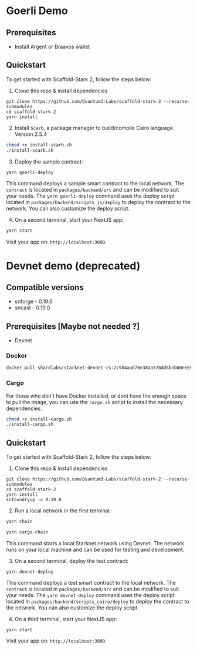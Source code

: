 # Goerli Demo

## Prerequisites

- Install Argent or Braavos wallet

## Quickstart

To get started with Scaffold-Stark 2, follow the steps below:

1. Clone this repo & install dependencies

```
git clone https://github.com/Quantum3-Labs/scaffold-stark-2 --recurse-submodules
cd scaffold-stark-2
yarn install
```

2. Install `Scarb`, a package manager to build/compile Cairo language. Version 2.5.4

```bash
chmod +x install-scarb.sh
./install-scarb.sh
```

3. Deploy the sample contract:

```bash
yarn goerli-deploy
```

This command deploys a sample smart contract to the local network. The `contract` is located in `packages/backend/src` and can be modified to suit your needs. The `yarn goerli-deploy` command uses the deploy script located in `packages/backend/scripts_js/deploy` to deploy the contract to the network. You can also customize the deploy script.

4. On a second terminal, start your NextJS app:

```bash
yarn start
```

Visit your app on: `http://localhost:3000`.

# Devnet demo (deprecated)

## Compatible versions

- snforge - 0.19.0
- sncast - 0.19.0

## Prerequisites [Maybe not needed ?]

- Devnet

### Docker

```bash
docker pull shardlabs/starknet-devnet-rs:2c984aad70e38aa578dd5beb00ee6908ad3952b0-seed0
```

### Cargo

For those who don't have Docker installed, or dont have the enough space to pull the image, you can use the `cargo.sh` script to install the necessary dependencies.

```bash
chmod +x install-cargo.sh
./install-cargo.sh
```

## Quickstart

To get started with Scaffold-Stark 2, follow the steps below:

1. Clone this repo & install dependencies

```
git clone https://github.com/Quantum3-Labs/scaffold-stark-2 --recurse-submodules
cd scaffold-stark-2
yarn install
snfoundryup -v 0.19.0
```

2. Run a local network in the first terminal:

```bash
yarn chain
```

```bash
yarn cargo-chain
```

This command starts a local Starknet network using Devnet. The network runs on your local machine and can be used for testing and development.

3. On a second terminal, deploy the test contract:

```
yarn devnet-deploy
```

This command deploys a test smart contract to the local network. The `contract` is located in `packages/backend/src` and can be modified to suit your needs. The `yarn devnet-deploy` command uses the deploy script located in `packages/backend/scripts_cairo/deploy` to deploy the contract to the network. You can also customize the deploy script.

4. On a third terminal, start your NextJS app:

```
yarn start
```

Visit your app on: `http://localhost:3000`.
